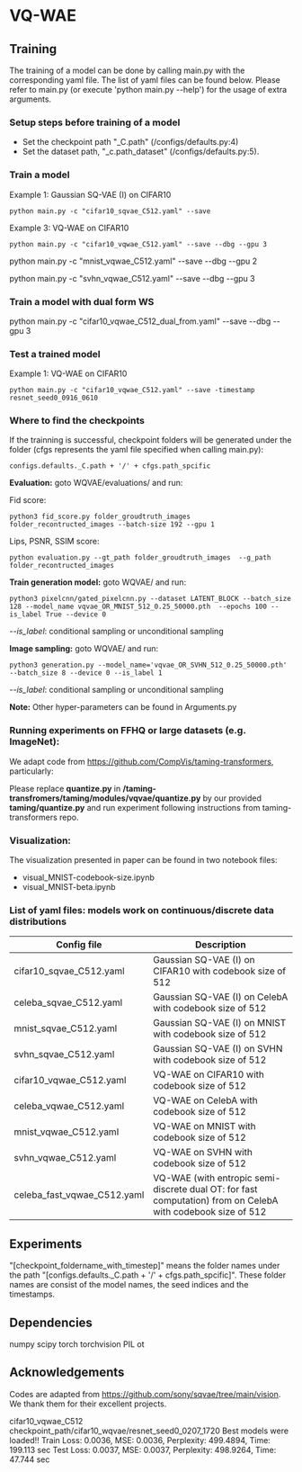 # VQ-WAE
## Training
The training of a model can be done by calling main.py with the corresponding yaml file. The list of yaml files can be found below.
Please refer to main.py (or execute 'python main.py --help') for the usage of extra arguments.

### Setup steps before training of a model
* Set the checkpoint path "_C.path" (/configs/defaults.py:4) 
* Set the dataset path, "_c.path_dataset" (/configs/defaults.py:5).


### Train a model
Example 1: Gaussian SQ-VAE (I) on CIFAR10
```
python main.py -c "cifar10_sqvae_C512.yaml" --save
```
Example 3: VQ-WAE on CIFAR10
```
python main.py -c "cifar10_vqwae_C512.yaml" --save --dbg --gpu 3
```
python main.py -c "mnist_vqwae_C512.yaml" --save --dbg --gpu 2

python main.py -c "svhn_vqwae_C512.yaml" --save --dbg --gpu 3

### Train a model with dual form WS
python main.py -c "cifar10_vqwae_C512_dual_from.yaml" --save --dbg --gpu 3

### Test a trained model
Example 1: VQ-WAE on CIFAR10
```
python main.py -c "cifar10_vqwae_C512.yaml" --save -timestamp resnet_seed0_0916_0610
```



### Where to find the checkpoints
If the trainning is successful, checkpoint folders will be generated under the folder (cfgs represents the yaml file specified when calling main.py):
```
configs.defaults._C.path + '/' + cfgs.path_spcific
```

**Evaluation:** goto WQVAE/evaluations/ and run:

Fid score:
```
python3 fid_score.py folder_groudtruth_images  folder_recontructed_images --batch-size 192 --gpu 1
```

Lips, PSNR, SSIM score:
```
python evaluation.py --gt_path folder_groudtruth_images  --g_path folder_recontructed_images 
```

**Train generation model:** goto WQVAE/ and run:

```
python3 pixelcnn/gated_pixelcnn.py --dataset LATENT_BLOCK --batch_size 128 --model_name vqvae_OR_MNIST_512_0.25_50000.pth  --epochs 100 --is_label True --device 0
```
*--is_label*: conditional sampling or unconditional sampling

**Image sampling:** goto WQVAE/ and run:

```
python3 generation.py --model_name='vqvae_OR_SVHN_512_0.25_50000.pth' --batch_size 8 --device 0 --is_label 1
```

*--is_label*: conditional sampling or unconditional sampling

**Note:** Other hyper-parameters can be found in Arguments.py

### Running experiments on FFHQ or large datasets (e.g. ImageNet):

We adapt code from https://github.com/CompVis/taming-transformers, particularly:

Please replace **quantize.py** in **/taming-transfromers/taming/modules/vqvae/quantize.py** by our provided **taming/quantize.py** and run experiment following instructions from taming-transformers repo.



### Visualization:

The visualization presented in paper can be found in two notebook files:
- visual_MNIST-codebook-size.ipynb
- visual_MNIST-beta.ipynb



### List of yaml files: models work on continuous/discrete data distributions
| Config file | Description |
|---|---|
| cifar10_sqvae_C512.yaml | Gaussian SQ-VAE (I) on CIFAR10 with codebook size of 512 |
| celeba_sqvae_C512.yaml | Gaussian SQ-VAE (I) on CelebA with codebook size of 512  |
| mnist_sqvae_C512.yaml | Gaussian SQ-VAE (I) on MNIST with codebook size of 512 |
| svhn_sqvae_C512.yaml | Gaussian SQ-VAE (I) on SVHN with codebook size of 512  |
| cifar10_vqwae_C512.yaml | VQ-WAE on CIFAR10 with codebook size of 512 |
| celeba_vqwae_C512.yaml | VQ-WAE on CelebA with codebook size of 512  |
| mnist_vqwae_C512.yaml | VQ-WAE on MNIST with codebook size of 512 |
| svhn_vqwae_C512.yaml | VQ-WAE on SVHN with codebook size of 512  |
| celeba_fast_vqwae_C512.yaml | VQ-WAE (with entropic semi-discrete dual OT: for fast computation) from on CelebA with codebook size of 512  |




## Experiments
"[checkpoint_foldername_with_timestep]" means the folder names under the path "[configs.defaults._C.path + '/' + cfgs.path_spcific]".
These folder names are consist of the model names, the seed indices and the timestamps.

## Dependencies
numpy
scipy
torch
torchvision
PIL
ot

## Acknowledgements
Codes are adapted from https://github.com/sony/sqvae/tree/main/vision. We thank them for their excellent projects.

cifar10_vqwae_C512
checkpoint_path/cifar10_wqvae/resnet_seed0_0207_1720
Best models were loaded!!
Train           Loss: 0.0036, MSE: 0.0036, Perplexity: 499.4894, Time: 199.113 sec
Test            Loss: 0.0037, MSE: 0.0037, Perplexity: 498.9264, Time: 47.744 sec